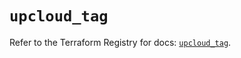 # `upcloud_tag`

Refer to the Terraform Registry for docs: [`upcloud_tag`](https://registry.terraform.io/providers/upcloudltd/upcloud/5.23.2/docs/resources/tag).
